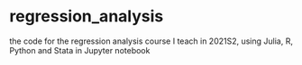 # regression_analysis
the code for the regression analysis course I teach in 2021S2, using Julia, R, Python and Stata in Jupyter notebook
